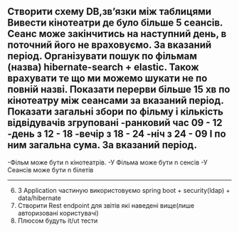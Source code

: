 Створити схему DB,зв’язки між таблицями
Вивести кінотеатри де було більше 5 сеансів. Сеанс може закінчитись на наступний день, в поточний його не враховуємо. За вказаний період.
Організувати пошук по фільмам (назва) hibernate-search + elastic. Також врахувати те що ми можемо шукати не по повній назві.
Показати перерви більше 15 хв по кінотеатру між сеансами за вказаний період.
Показати загальні збори по фільму і кількість відвідувачів згруповані
                      -ранковий час 09 - 12
                       -день  з 12 - 18
                       -вечір з 18 - 24
                       -ніч з 24 - 09
            І по ним загальна сума. За вказаний період.
--------------------------------------------------------------------------------------------------------------------------------




-Фільм може бути n кінотеатрів.
-У Фільма може бути n сенсів
-У Сеансів може бути n білетів

--------------------------------------------------------------------------------------------------------------------------------
6. З Application частиную використовуємо spring boot + security(ldap) + data/hibernate
7. Створити Rest endpoint для звітів які наведені вище(лише авторизовані користувачі)
8. Плюсом будуть it/ut тести
